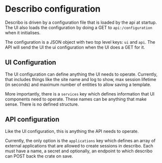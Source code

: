 # Describo configuration

Describo is driven by a configuration file that is loaded by the api at startup. The UI also loads
the configuration by doing a GET to `api:/configuration` when it initialises.

The configuration is a JSON object with two top level keys: `ui` and `api`. The API will send the UI
the ui configuration when the UI does a GET for it.

## UI Configuration

The UI configuration can define anything the UI needs to operate. Currently, that includes things like
the site name and log to show, max session lifetime (in seconds) and maximum number of entities to allow
saving a template.

More importantly, there is a `services` key which defines information that UI components need to operate.
These names can be anything that make sense. There is no defined structure.

## API configuration

Like the UI configuration, this is anything the API needs to operate.

Currently, the only option is the `applications` key which defines an array of external applications that
are allowed to create sessions in describo. Each must have a name, a secret and optionally, an endpoint to which
describo can POST back the crate on save.
